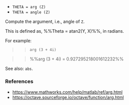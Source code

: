 * `THETA = arg (Z)`
* `THETA = angle (Z)`

Compute the argument, i.e., angle of `Z`.

This is defined as, %%Theta = atan2(Y, X)%%, in radians.

For example:

>> `arg (3 + 4i)`

>> %%arg (3 + 4i) = 0.927295218001612232%%

See also: `abs`.

### References

* https://www.mathworks.com/help/matlab/ref/arg.html
* https://octave.sourceforge.io/octave/function/arg.html
